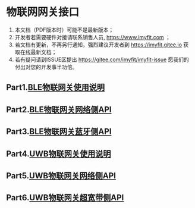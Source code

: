 # 物联网网关接口

1. 本文档（PDF版本时）可能不是最新版本；
3. 开发者若需要硬件对接请联系销售人员,  https://www.imyfit.com ；
4. 若文档有更新，不再另行通知，强烈建议开发者到 https://imyfit.gitee.io 获取在线最新文档；
5. 若有疑问请到ISSUE区提出 https://gitee.com/imyfit/imyfit-issue 愿我们的付出对您的开发事半功倍。



## Part1.[BLE物联网关使用说明](./BLE物联网关使用说明.md)
## Part2.[BLE物联网关网络侧API](./BLE物联网关网络侧API.md)

## Part3.[BLE物联网关蓝牙侧API](./BLE物联网关蓝牙侧API.md)

## Part4.[UWB物联网关使用说明](./UWB物联网关使用说明.md) 
## Part5.[UWB物联网关网络侧API](./UWB物联网关网络侧API.md) 

## Part6.[UWB物联网关超宽带侧API](./UWB物联网关超宽带侧API.md) 